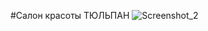 #Салон красоты ТЮЛЬПАН
![Screenshot_2](https://user-images.githubusercontent.com/101971807/159161686-c32b0881-88e4-497a-8fd3-4024880610f0.png)
